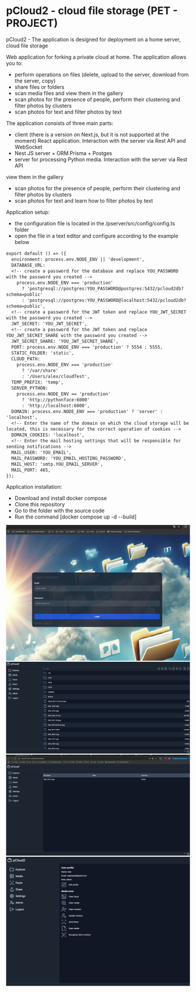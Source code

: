 # pCloud2 - cloud file storage (PET - PROJECT)

pCloud2 - The application is designed for deployment on a home server, cloud file storage

Web application for forking a private cloud at home. The application allows you to:

- perform operations on files (delete, upload to the server, download from the server, copy)
- share files or folders
- scan media files and view them in the gallery
- scan photos for the presence of people, perform their clustering and filter photos by clusters
- scan photos for text and filter photos by text

The application consists of three main parts:

- client (there is a version on Next.js, but it is not supported at the moment) React application. Interaction with the server via Rest API and WebSocket
- Nest JS server + ORM Prisma + Postges
- server for processing Python media. Interaction with the server via Rest API

view them in the gallery

- scan photos for the presence of people, perform their clustering and filter photos by clusters
- scan photos for text and learn how to filter photos by text

Application setup:

- the configuration file is located in the /pserver/src/config/config.ts folder
- open the file in a text editor and configure according to the example below

```
export default () => ({
  environment: process.env.NODE_ENV || 'development',
  DATABASE_URL:
  <!-- create a password for the database and replace YOU_PASSWORD with the password you created -->
    process.env.NODE_ENV === 'production'
      ? 'postgresql://postgres:YOU_PASSWORD@postgres:5432/pcloud2db?schema=public'
      : 'postgresql://postgres:YOU_PASSWORD@localhost:5432/pcloud2db?schema=public',
  <!-- create a password for the JWT token and replace YOU_JWT_SECRET with the password you created -->
  JWT_SECRET: 'YOU_JWT_SECRET',
  <!-- create a password for the JWT token and replace YOU_JWT_SECRET_SHARE with the password you created -->
  JWT_SECRET_SHARE: 'YOU_JWT_SECRET_SHARE',
  PORT: process.env.NODE_ENV === 'production' ? 5554 : 5555,
  STATIC_FOLDER: 'static',
  CLOUD_PATH:
    process.env.NODE_ENV === 'production'
      ? '/var/share'
      : '/Users/alex/cloudTest',
  TEMP_PREFIX: 'temp',
  SERVER_PYTHON:
    process.env.NODE_ENV == 'production'
      ? 'http://pythonface:6000'
      : 'http://localhost:6000',
  DOMAIN: process.env.NODE_ENV === 'production' ? 'server' : 'localhost',
  <!-- Enter the name of the domain on which the cloud storage will be located, this is necessary for the correct operation of cookies -->
  DOMAIN_COOKIES: 'localhost',
  <!-- Enter the mail hosting settings that will be responsible for sending notifications -->
  MAIL_USER: 'YOU_EMAIL',
  MAIL_PASSWORD: 'YOU_EMAIL_HOSTING_PASSWORD',
  MAIL_HOST: 'smtp.YOU_EMAIL_SERVER',
  MAIL_PORT: 465,
});

```

Application installation:

- Download and install docker compose
- Clone this repository
- Go to the folder with the source code
- Run the command [docker compose up -d --build]

![pCloud2 - application](./screenshot/1.png)
![pCloud2 - application](./screenshot/2.png)
![pCloud2 - application](./screenshot/3.png)
![pCloud2 - application](./screenshot/4.png)
